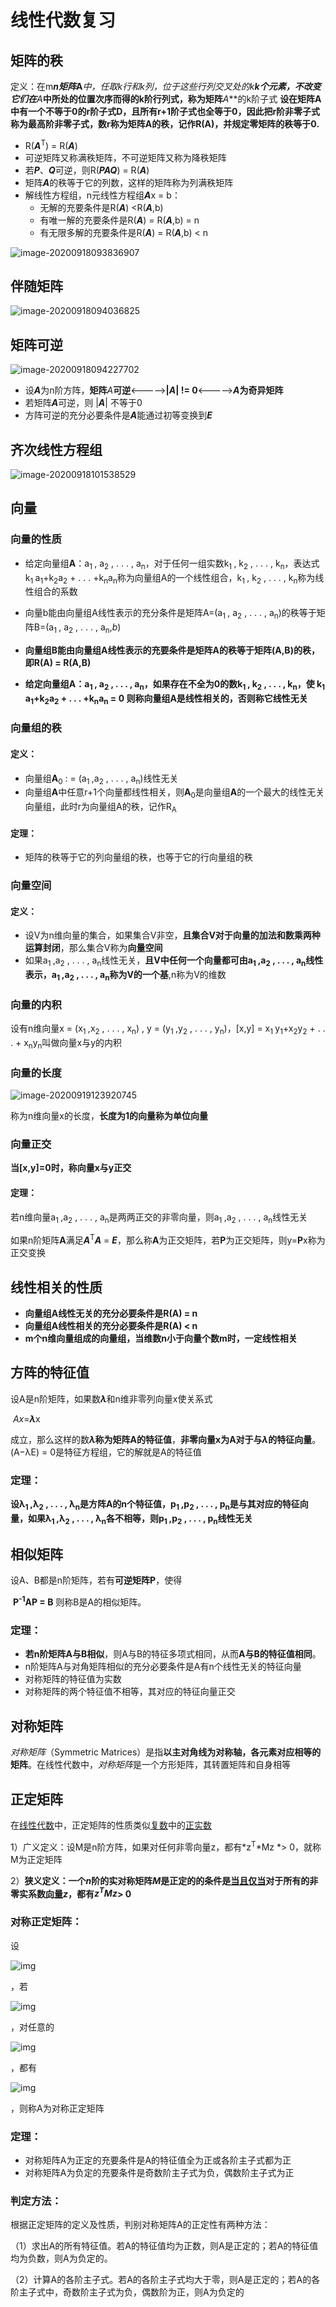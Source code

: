 # 线性代数复习

## 矩阵的秩

定义：在m*****n矩阵***A***中，任取k行和k列，位于这些行列交叉处的k*****k个元素，不改变它们在***A***中所处的位置次序而得的k阶行列式，称为矩阵***A***的k阶子式
**设在矩阵A中有一个不等于0的r阶子式D，且所有r+1阶子式也全等于0，因此把r阶非零子式称为最高阶非零子式，数r称为矩阵A的秩，记作R(A)，并规定零矩阵的秩等于0.**

+ R(***A***<sup>T</sup>) = R(***A***)
+ 可逆矩阵又称满秩矩阵，不可逆矩阵又称为降秩矩阵
+ 若***P***、***Q***可逆，则R(***PAQ***) = R(***A***)
+ 矩阵***A***的秩等于它的列数，这样的矩阵称为列满秩矩阵
+ 解线性方程组，n元线性方程组***A***x = b：
  - 无解的充要条件是R(***A***) <R(***A***,b)
  - 有唯一解的充要条件是R(***A***) = R(***A***,b) = n
  - 有无限多解的充要条件是R(***A***) = R(***A***,b) < n

![image-20200918093836907](C:\Users\26082\AppData\Roaming\Typora\typora-user-images\image-20200918093836907.png)



## 伴随矩阵

![image-20200918094036825](C:\Users\26082\AppData\Roaming\Typora\typora-user-images\image-20200918094036825.png)

## 矩阵可逆

![image-20200918094227702](C:\Users\26082\AppData\Roaming\Typora\typora-user-images\image-20200918094227702.png)

+ 设***A***为n阶方阵，**矩阵***A***可逆**<----->**|***A***| != 0**<----->*****A***为奇异矩阵**
+ 若矩阵***A***可逆，则 |***A***| 不等于0
+ 方阵可逆的充分必要条件是***A***能通过初等变换到***E***

## 齐次线性方程组

![image-20200918101538529](C:\Users\26082\AppData\Roaming\Typora\typora-user-images\image-20200918101538529.png)

## 向量

### 向量的性质

+ 给定向量组**A**：a<sub>1 </sub>, a<sub>2</sub> , . . . , a<sub>n</sub>，对于任何一组实数k<sub>1 </sub>, k<sub>2</sub> , . . . , k<sub>n</sub>，表达式k<sub>1 </sub>a<sub>1</sub>+k<sub>2</sub>a<sub>2</sub> + . . . +k<sub>n</sub>a<sub>n</sub>称为向量组A的一个线性组合，k<sub>1 </sub>, k<sub>2</sub> , . . . , k<sub>n</sub>称为线性组合的系数
+ 向量b能由向量组A线性表示的充分条件是矩阵A=(a<sub>1 </sub>, a<sub>2</sub> , . . . , a<sub>n</sub>)的秩等于矩阵B=(a<sub>1 </sub>, a<sub>2</sub> , . . . , a<sub>n</sub>,*b*)
+ **向量组B能由向量组A线性表示的充要条件是矩阵A的秩等于矩阵(A,B)的秩，即R(A) = R(A,B)**

+ **给定向量组A：a<sub>1 </sub>, a<sub>2</sub> , . . . , a<sub>n</sub>，如果存在不全为0的数k<sub>1 </sub>, k<sub>2</sub> , . . . , k<sub>n</sub>，使
                                            k<sub>1 </sub>a<sub>1</sub>+k<sub>2</sub>a<sub>2</sub> + . . . +k<sub>n</sub>a<sub>n</sub> = 0
  则称向量组A是线性相关的，否则称它线性无关**

### 向量组的秩

#### 定义：

- 向量组**A**<sub>0</sub> : = (a<sub>1 </sub>,a<sub>2</sub> , . . . , a<sub>n</sub>)线性无关
- 向量组**A**中任意r+1个向量都线性相关，则**A**<sub>0</sub>是向量组**A**的一个最大的线性无关向量组，此时r为向量组A的秩，记作R<sub>A</sub>

#### 定理：

+ 矩阵的秩等于它的列向量组的秩，也等于它的行向量组的秩

### 向量空间

#### 定义：

+ 设V为n维向量的集合，如果集合V非空，**且集合V对于向量的加法和数乘两种运算封闭**，那么集合V称为**向量空间**
+ 如果a<sub>1 </sub>,a<sub>2</sub> , . . . , a<sub>n</sub>线性无关，**且V中任何一个向量都可由a<sub>1 </sub>,a<sub>2</sub> , . . . , a<sub>n</sub>线性表示，a<sub>1 </sub>,a<sub>2</sub> , . . . , a<sub>n</sub>称为V的一个基**,n称为V的维数

### 向量的内积

设有n维向量x = (x<sub>1 </sub>,x<sub>2</sub> , . . . , x<sub>n</sub>) , y = (y<sub>1 </sub>,y<sub>2</sub> , . . . , y<sub>n</sub>)，[x,y] = x<sub>1 </sub>y<sub>1</sub>+x<sub>2</sub>y<sub>2</sub> + . . . + x<sub>n</sub>y<sub>n</sub>叫做向量x与y的内积

### 向量的长度

![image-20200919123920745](C:\Users\26082\AppData\Roaming\Typora\typora-user-images\image-20200919123920745.png)

称为n维向量x的长度，**长度为1的向量称为单位向量**

### 向量正交

**当[x,y]=0时，称向量x与y正交**

#### 定理：

若n维向量a<sub>1 </sub>,a<sub>2</sub> , . . . , a<sub>n</sub>是两两正交的非零向量，则a<sub>1 </sub>,a<sub>2</sub> , . . . , a<sub>n</sub>线性无关

如果n阶矩阵**A**满足***A***<sup>T</sup>***A*** = ***E***，那么称**A**为正交矩阵，若**P**为正交矩阵，则y=**P**x称为正交变换

## 线性相关的性质

+ **向量组A线性无关的充分必要条件是R(A) = n**
+ **向量组A线性相关的充分必要条件是R(A) < n**
+ **m个n维向量组成的向量组，当维数n小于向量个数m时，一定线性相关**

## 方阵的特征值

设A是n阶矩阵，如果数***λ***和n维非零列向量x使关系式

​																		*Ax*=***λ***x

成立，那么这样的数***λ*称为矩阵A的特征值**，**非零向量x为A对于与*λ*的特征向量**。(A−λE) = 0是特征方程组，它的解就是A的特征值

### 定理：

**设λ<sub>1 </sub>,λ<sub>2</sub> , . . . , λ<sub>n</sub>是方阵A的n个特征值，p<sub>1 </sub>,p<sub>2</sub> , . . . , p<sub>n</sub>是与其对应的特征向量，如果λ<sub>1 </sub>,λ<sub>2</sub> , . . . , λ<sub>n</sub>各不相等，则p<sub>1 </sub>,p<sub>2</sub> , . . . , p<sub>n</sub>线性无关**

## 相似矩阵

设A、B都是n阶矩阵，若有**可逆矩阵P**，使得

​														**P<sup>-1</sup>AP = B** 
则称B是A的相似矩阵。

### 定理：

- **若n阶矩阵A与B相似**，则A与B的特征多项式相同，从而**A与B的特征值相同**。
- n阶矩阵A与对角矩阵相似的充分必要条件是A有n个线性无关的特征向量
- 对称矩阵的特征值为实数
- 对称矩阵的两个特征值不相等，其对应的特征向量正交

## 对称矩阵

*对称矩阵*（Symmetric Matrices）是指**以主对角线为对称轴，各元素对应相等的矩阵**。在线性代数中，*对称矩阵*是一个方形矩阵，其转置矩阵和自身相等

## 正定矩阵

在[线性代数](https://baike.baidu.com/item/线性代数)中，正定矩阵的性质类似[复数](https://baike.baidu.com/item/复数/254365)中的[正](https://baike.baidu.com/item/正)[实数](https://baike.baidu.com/item/实数/296419)

1）广义定义：设M是n阶方阵，如果对任何非零向量z，都有*z<sup>T</sup>*Mz *> 0，就称M为正定矩阵

2）**狭义定义：一个*n*阶的实对称矩阵*M*是正定的的条件是[当且仅当](https://baike.baidu.com/item/当且仅当)对于所有的非零实系数[向量](https://baike.baidu.com/item/向量)*z*，都有*z<sup>T</sup>Mz*> 0**

### 对称正定矩阵：

设

![img](https://bkimg.cdn.bcebos.com/formula/7a269a06df3f7f182dc23c38ccbc2e0a.svg)

，若

![img](https://bkimg.cdn.bcebos.com/formula/57da248e281ca71a5db0a6fae55fe9b1.svg)

，对任意的

![img](https://bkimg.cdn.bcebos.com/formula/35cd4d20b9bf4a4ccc7305500e44d973.svg)

，都有

![img](https://bkimg.cdn.bcebos.com/formula/7d09fea136c6a5f379c282a8929d386d.svg)

，则称A为对称正定矩阵

### 定理：

- 对称矩阵A为正定的充要条件是A的特征值全为正或各阶主子式都为正
- 对称矩阵A为负定的充要条件是奇数阶主子式为负，偶数阶主子式为正

### 判定方法：

根据正定矩阵的定义及性质，判别对称矩阵A的正定性有两种方法：

（1）求出A的所有特征值。若A的特征值均为正数，则A是正定的；若A的特征值均为负数，则A为负定的。

（2）计算A的各阶主子式。若A的各阶主子式均大于零，则A是正定的；若A的各阶主子式中，奇数阶主子式为负，偶数阶为正，则A为负定的